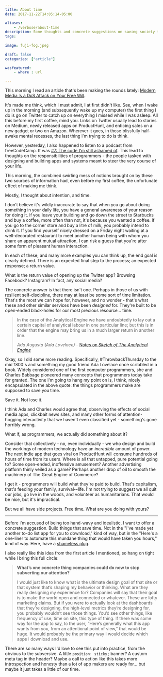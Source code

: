```yaml
---
title: About time
date: 2017-11-22T14:05:14-05:00

aliases:
    - /verbose/about-time
description: Some thoughts and concrete suggestions on saving society through programming.
tags:
    
image: fuji-fog.jpeg
 
draft: false
categories: ["article"]

wasfeatured:
    - where : url

---
```


This morning I read an article that's been making the rounds lately: [Modern Media Is a DoS Attack on Your Free Will](https://nautil.us/modern-media-is-a-dos-attack-on-your-free-will-236806/).

It's made me think, which I must admit, I at first didn't like. See, when I wake up in the morning (and subsequently wake up my computer) the first thing I do is go on Twitter to catch up on everything I missed while I was asleep. All this before my first coffee, mind you. Links on Twitter usually lead to stories on Medium, newly released apps on ProductHunt, and enticing sales on a new gadget or two on Amazon. Wherever it goes, in those blissfully half-awake mental recesses, the last thing I'm trying to do is think.

However, yesterday, I also happened to listen to a podcast from freeCodeCamp. It was [#7: The code I'm still ashamed of](https://freecodecamp.libsyn.com/ep-7-the-code-im-still-ashamed-of). This lead to thoughts on the responsibilities of programmers - the people tasked with designing and building apps and systems meant to steer the very course of your life.

This morning, the combined swirling mess of notions brought on by these two sources of information had, even before my first coffee, the unfortunate effect of making me think.

Mostly, I thought about intention, and time.

I don't believe it's wildly inaccurate to say that when you go about doing something in your daily life, you have a general awareness of your reason for doing it. If you leave your building and go down the street to Starbucks and buy a coffee, more often than not, it's because you wanted a coffee. If you go to the corner store and buy a litre of milk, you probably intend to drink it. If you find yourself nicely dressed on a Friday night waiting at a well-decorated restaurant to meet another human being with whom you share an apparent mutual attraction, I can risk a guess that you're after some form of pleasant human interaction.

In each of these, and many more examples you can think up, the end goal is clearly defined. There is an expected final step to the process; an expected response; a return value.

What is the return value of opening up the Twitter app? Browsing Facebook? Instagram? In fact, any social media?

The concrete answer is that there isn't one. Perhaps in those of us with resilient self-discipline, there may at least be some sort of time limitation. That's the most we can hope for, however, and no wonder - that's what these and other similar services have been *designed* for. They're built to be open-ended black-holes for our most precious resource... time.

> In the case of the Analytical Engine we have undoubtedly to lay out a certain capital of analytical labour in one particular line; but this is in order that the engine may bring us in a much larger return in another line.
>
> *Ada Augusta (Ada Lovelace)* - [Notes on *Sketch of The Analytical Engine*](https://www.fourmilab.ch/babbage/sketch.html)

Okay, so I did some more reading. Specifically, #ThrowbackThursday to the mid 1800's and something my good friend Ada Lovelace once scribbled in a book. Widely considered one of the first computer programmers, she and Charles Babbage pioneered many concepts that programmers today take for granted. The one I'm going to hang my point on is, I think, nicely encapsulated in the above quote: the things programmers make are supposed to save you time.

Save it. Not lose it.

I think Ada and Charles would agree that, observing the effects of social media apps, clickbait news sites, and many other forms of attention-hogging interactivity that we haven't even classified yet - something's gone horribly wrong.

What if, as programmers, we actually did something about it?

Consider that collectively - no, even individually - we who design and build the workings of modern technology have an *incredible* amount of power. The next indie app that goes viral on ProductHunt will consume hundreds of hours of time from its users. Where is all that untapped, pure potential going to? Some open-ended, inoffensive amusement? Another advertising platform thinly veiled as a game? Perhaps another drop of oil to smooth the machinery of The Great Engine of Commerce?

I get it - programmers will build what they're paid to build. That's capitalism, that's feeding your family, survival--life. I'm not trying to suggest we all quit our jobs, go live in the woods, and volunteer as humanitarians. That would be nice, but it's impractical.

But we all have side projects. Free time. What are you doing with yours?

***

Before I'm accused of being too hand-wavy and idealistic, I want to offer a concrete suggestion. Build things that save time. Not in the "I've made yet another to-do list app for you to download," kind of way, but in the "Here's a one-liner to automate this mundane thing that would have taken you hours," kind of way. Here, have a [shameless plug](/blog/batch-renaming-images-including-image-resolution-with-awk/).

I also really like this idea from the first article I mentioned, so hang on tight while I bring this full circle:

> **What’s one concrete thing companies could do now to stop subverting our attention?**
>
> I would just like to know what is the ultimate design goal of that site or that system that’s shaping my behavior or thinking. What are they really designing my experience for? Companies will say that their goal is to make the world open and connected or whatever. These are lofty marketing claims. But if you were to actually look at the dashboards that they’re designing, the high-level metrics they’re designing for, you probably wouldn’t see those things. You’d see other things, like frequency of use, time on site, this type of thing. If there was some way for the app to say, to the user, “Here’s generally what this app wants from you, from an attentional point of view,” that would be huge. It would probably be the primary way I would decide which apps I download and use.

There are so many ways I'd love to see this put into practice, from the obvious to the subversive. A little `position: sticky;` banner? A custom meta tag in the header? Maybe a call to action like this takes more introspection and honesty than a lot of app makers are ready for... but maybe it just takes a little of our time.
